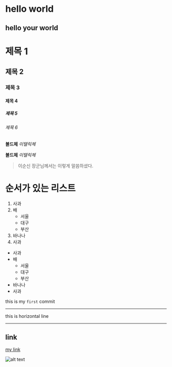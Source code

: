 # hello world
## hello your world

# 제목 1
## 제목 2
### 제목 3
#### 제목 4
##### 제목 5
###### 제목 6

**볼드체**
*이텔릭체*

__볼드체__
_이텔릭체_

> 이순신 장군님께서는 이렇게 말씀하셨다.

# 순서가 있는 리스트
1. 사과
2. 배
    - 서울
    - 대구
    - 부산
3. 바나나
2. 사과

- 사과
- 배
    - 서울
    - 대구
    - 부산
- 바나나
- 사과

this is my `first` commit

---

this is horizontal line

---

## link

[my link](http://www.google.com)


![alt text](C:\Users\SUN\Documents\my_markdown\markdown_practice)